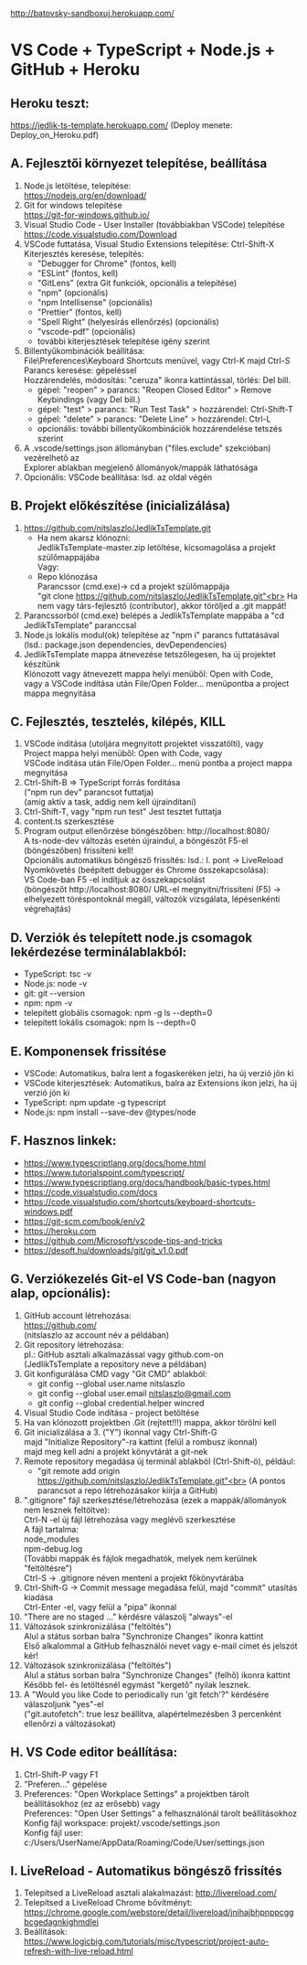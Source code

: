 http://batovsky-sandboxuj.herokuapp.com/

#  VS Code + TypeScript + Node.js + GitHub + Heroku

## Heroku teszt:
https://jedlik-ts-template.herokuapp.com/ (Deploy menete: Deploy_on_Heroku.pdf)

## A.  Fejlesztői környezet telepítése, beállítása
1.  Node.js letöltése, telepítése:<br>
    https://nodejs.org/en/download/
2.  Git for windows telepítése<br>
    https://git-for-windows.github.io/
3.  Visual Studio Code - User Installer (továbbiakban VSCode) telepítése<br>
    https://code.visualstudio.com/Download
4.  VSCode futtatása, Visual Studio Extensions telepítése: Ctrl-Shift-X<br>
    Kiterjesztés keresése, telepítés:<br>
     - "Debugger for Chrome" (fontos, kell)
     - "ESLint" (fontos, kell)
     - "GitLens" (extra Git funkciók, opcionális a telepítése)
     - "npm" (opcionális)
     - "npm Intellisense" (opcionális)
     - "Prettier" (fontos, kell)
     - "Spell Right" (helyesírás ellenőrzés) (opcionális)
     - "vscode-pdf" (opcionális)
     - további kiterjesztések telepítése igény szerint
5. Billentyűkombinációk beállítása:<br>
    File\Preferences\Keyboard Shortcuts menüvel, vagy Ctrl-K majd Ctrl-S<br>
    Parancs keresése: gépeléssel<br>
    Hozzárendelés, módosítás: "ceruza" ikonra kattintással, törlés: Del bill.<br>
    - gépel: "reopen" > parancs: "Reopen Closed Editor" > Remove Keybindings (vagy Del bill.)
    - gépel: "test" > parancs: "Run Test Task" > hozzárendel: Ctrl-Shift-T
    - gépel: "delete" > parancs: "Delete Line" > hozzárendel: Ctrl-L
    - opcionális: további billentyűkombinációk hozzárendelése tetszés szerint
6. A .vscode/settings.json állományban ("files.exclude" szekcióban) vezérelhető az<br>
   Explorer ablakban megjelenő állományok/mappák láthatósága
7. Opcionális: VSCode beállítása: lsd. az oldal végén

## B.  Projekt előkészítése (inicializálása)
1.  https://github.com/nitslaszlo/JedlikTsTemplate.git<br>
    - Ha nem akarsz klónozni:<br>
      JedlikTsTemplate-master.zip letöltése, kicsomagolása a projekt szülőmappájába<br>
      Vagy:<br>
    - Repo klónozása<br>
      Parancssor (cmd.exe)-> cd a projekt szülőmappája<br>
      "git clone https://github.com/nitslaszlo/JedlikTsTemplate.git"<br>
      Ha nem vagy társ-fejlesztő (contributor), akkor töröljed a .git mappát!
2.  Parancssorból (cmd.exe) belépés a JedlikTsTemplate mappába a "cd JedlikTsTemplate" paranccsal
3.  Node.js lokális modul(ok) telepítése az "npm i" parancs futtatásával<br>
    (lsd.: package.json dependencies, devDependencies)
4.  JedlikTsTemplate mappa átnevezése tetszőlegesen, ha új projektet készítünk<br>
    Klónozott vagy átnevezett mappa helyi menüből: Open with Code,<br>
    vagy a VSCode indítása után File/Open Folder... menüpontba a project mappa megnyitása<br>

## C.  Fejlesztés, tesztelés, kilépés, KILL
1.  VSCode indítása (utoljára megnyitott projektet visszatölti), vagy<br>
    Project mappa helyi menüből: Open with Code, vagy<br>
    VSCode indítása után File/Open Folder... menü pontba a project mappa megnyitása
2.  Ctrl-Shift-B => TypeScript forrás fordítása<br>
    ("npm run dev" parancsot futtatja)<br>
    (amig aktív a task, addig nem kell újraindítani)
3.  Ctrl-Shift-T, vagy "npm run test" Jest tesztet futtatja<br>
4.  content.ts szerkesztése
5.  Program output ellenőrzése böngészőben: http://localhost:8080/<br>
    A ts-node-dev változás esetén újraindul, a böngészőt F5-el (böngészőben) frissíteni kell!<br>
    Opcionális automatikus böngésző frissítés: lsd.: I. pont -> LiveReload<br>
    Nyomkövetés (beépített debugger és Chrome összekapcsolása):<br>
    VS Code-ban F5 -el indítjuk az összekapcsolást<br>
    (böngészőt http://localhost:8080/ URL-el megnyitni/frissíteni (F5) -> elhelyezett töréspontoknál megáll, változók vizsgálata, lépésenkénti végrehajtás)

## D. Verziók és telepített node.js csomagok lekérdezése terminálablakból:
- TypeScript: tsc -v
- Node.js: node -v
- git: git --version
- npm: npm -v
- telepített globális csomagok: npm -g ls --depth=0
- telepített lokális csomagok: npm ls --depth=0

## E. Komponensek frissítése<br>
- VSCode: Automatikus, balra lent a fogaskeréken jelzi, ha új verzió jön ki
- VSCode kiterjesztések: Automatikus, balra az Extensions ikon jelzi, ha új verzió jön ki
- TypeScript: npm update -g typescript
- Node.js: npm install --save-dev @types/node

## F. Hasznos linkek:
- https://www.typescriptlang.org/docs/home.html
- https://www.tutorialspoint.com/typescript/
- https://www.typescriptlang.org/docs/handbook/basic-types.html
- https://code.visualstudio.com/docs
- https://code.visualstudio.com/shortcuts/keyboard-shortcuts-windows.pdf
- https://git-scm.com/book/en/v2
- https://heroku.com
- https://github.com/Microsoft/vscode-tips-and-tricks
- https://desoft.hu/downloads/git/git_v1.0.pdf

## G. Verziókezelés Git-el VS Code-ban (nagyon alap, opcionális):
1. GitHub account létrehozása:<br>
   https://github.com/<br>
   (nitslaszlo az account név a példában)
2. Git repository létrehozása:<br>
   pl.: GitHub asztali alkalmazással vagy github.com-on<br>
   (JedlikTsTemplate a repository neve a példában)
3. Git konfigurálása CMD vagy "Git CMD" ablakból:
   - git config --global user.name nitslaszlo
   - git config --global user.email nitslaszlo@gmail.com
   - git config --global credential.helper wincred
4. Visual Studio Code indítása - project betöltése
5. Ha van klónozott projektben .Git (rejtett!!!) mappa, akkor törölni kell
6. Git inicializálása a 3. ("Y") ikonnal vagy Ctrl-Shift-G<br>
   majd "Initialize Repository"-ra kattint (felül a rombusz ikonnal)<br>
   majd meg kell adni a projekt könyvtárát a git-nek
7. Remote repository megadása új terminál ablakból (Ctrl-Shift-ö), például:
   - "git remote add origin https://github.com/nitslaszlo/JedlikTsTemplate.git"<br>
   (A pontos parancsot a repo létrehozásakor kiírja a GitHub)   
8. ".gitignore" fájl szerkesztése/létrehozása (ezek a mappák/állományok nem lesznek feltöltve):<br>
   Ctrl-N -el új fájl létrehozása vagy meglévő szerkesztése<br>
   A fájl tartalma:<br>
   node_modules<br>
   npm-debug.log<br>
   (További mappák és fájlok megadhatók, melyek nem kerülnek "feltöltésre")<br>
   Ctrl-S -> .gitignore néven menteni a projekt főkönyvtárába
9. Ctrl-Shift-G -> Commit message megadása felül, majd "commit" utasítás kiadása<br>
   Ctrl-Enter -el, vagy felül a "pipa" ikonnal<br>
10. "There are no staged ..." kérdésre válaszolj "always"-el
11. Változások szinkronizálása ("feltöltés")<br>
    Alul a státus sorban balra "Synchronize Changes" ikonra kattint<br>
    Első alkalommal a GitHub felhasználói nevet vagy e-mail címet és jelszót kér!
12. Változások szinkronizálása ("feltöltés")<br>
    Alul a státus sorban balra "Synchronize Changes" (felhő) ikonra kattint<br>
    Később fel- és letöltésnél egymást "kergető" nyilak lesznek.
13. A "Would you like Code to periodically run 'git fetch'?"  kérdésére válaszoljunk "yes"-el<br>
    ("git.autofetch": true lesz beállítva, alapértelmezésben 3 percenként ellenőrzi a változásokat)

## H. VS Code editor beállítása:
1. Ctrl-Shift-P vagy F1
2. "Preferen..." gépelése
3. Preferences: "Open Workplace Settings" a projektben tárolt beállításokhoz (ez az erősebb) vagy<br>
   Preferences: "Open User Settings" a felhasználónál tárolt beállításokhoz<br>
   Konfig fájl workspace: projekt/.vscode/settings.json<br>
   Konfig fájl user: c:/Users/UserName/AppData/Roaming/Code/User/settings.json

## I. LiveReload - Automatikus böngésző frissítés
1. Telepítsed a LiveReload asztali alakalmazást: http://livereload.com/
2. Telepítsed a LiveReload Chrome bővítményt:<br>
    https://chrome.google.com/webstore/detail/livereload/jnihajbhpnppcggbcgedagnkighmdlei
3. Beállítások:<br>
    https://www.logicbig.com/tutorials/misc/typescript/project-auto-refresh-with-live-reload.html

